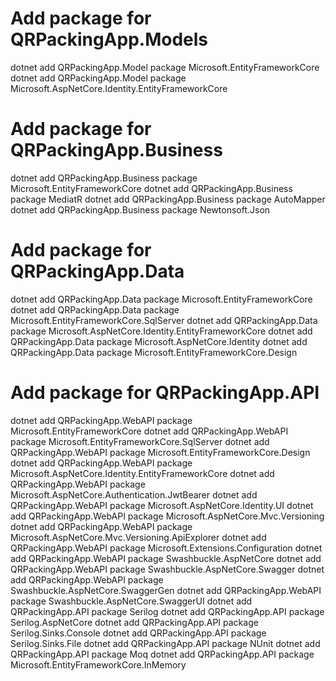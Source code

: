 # Add package for QRPackingApp.Models
dotnet add QRPackingApp.Model package Microsoft.EntityFrameworkCore
dotnet add QRPackingApp.Model package Microsoft.AspNetCore.Identity.EntityFrameworkCore

# Add package for QRPackingApp.Business
dotnet add QRPackingApp.Business package Microsoft.EntityFrameworkCore
dotnet add QRPackingApp.Business package MediatR
dotnet add QRPackingApp.Business package AutoMapper
dotnet add QRPackingApp.Business package Newtonsoft.Json

# Add package for QRPackingApp.Data
dotnet add QRPackingApp.Data package Microsoft.EntityFrameworkCore
dotnet add QRPackingApp.Data package Microsoft.EntityFrameworkCore.SqlServer
dotnet add QRPackingApp.Data package Microsoft.AspNetCore.Identity.EntityFrameworkCore
dotnet add QRPackingApp.Data package Microsoft.AspNetCore.Identity
dotnet add QRPackingApp.Data package Microsoft.EntityFrameworkCore.Design

# Add package for QRPackingApp.API
dotnet add QRPackingApp.WebAPI package Microsoft.EntityFrameworkCore
dotnet add QRPackingApp.WebAPI package Microsoft.EntityFrameworkCore.SqlServer
dotnet add QRPackingApp.WebAPI package Microsoft.EntityFrameworkCore.Design
dotnet add QRPackingApp.WebAPI package Microsoft.AspNetCore.Identity.EntityFrameworkCore
dotnet add QRPackingApp.WebAPI package Microsoft.AspNetCore.Authentication.JwtBearer
dotnet add QRPackingApp.WebAPI package Microsoft.AspNetCore.Identity.UI
dotnet add QRPackingApp.WebAPI package Microsoft.AspNetCore.Mvc.Versioning
dotnet add QRPackingApp.WebAPI package Microsoft.AspNetCore.Mvc.Versioning.ApiExplorer
dotnet add QRPackingApp.WebAPI package Microsoft.Extensions.Configuration
dotnet add QRPackingApp.WebAPI package Swashbuckle.AspNetCore
dotnet add QRPackingApp.WebAPI package Swashbuckle.AspNetCore.Swagger
dotnet add QRPackingApp.WebAPI package Swashbuckle.AspNetCore.SwaggerGen
dotnet add QRPackingApp.WebAPI package Swashbuckle.AspNetCore.SwaggerUI
dotnet add QRPackingApp.API package Serilog
dotnet add QRPackingApp.API package Serilog.AspNetCore
dotnet add QRPackingApp.API package Serilog.Sinks.Console
dotnet add QRPackingApp.API package Serilog.Sinks.File
dotnet add QRPackingApp.API package NUnit
dotnet add QRPackingApp.API package Moq
dotnet add QRPackingApp.API package Microsoft.EntityFrameworkCore.InMemory




